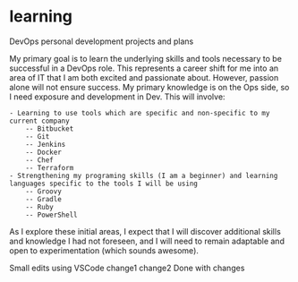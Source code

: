 # learning
DevOps personal development projects and plans

My primary goal is to learn the underlying skills and tools necessary to be successful in a DevOps role.
This represents a career shift for me into an area of IT that I am both excited and passionate about.
However, passion alone will not ensure success. My primary knowledge is on the Ops side, so I need exposure and development in Dev.
This will involve:

	- Learning to use tools which are specific and non-specific to my current company
		-- Bitbucket
		-- Git
		-- Jenkins
		-- Docker
		-- Chef
		-- Terraform
	- Strengthening my programing skills (I am a beginner) and learning languages specific to the tools I will be using
		-- Groovy
		-- Gradle
		-- Ruby
		-- PowerShell

As I explore these initial areas, I expect that I will discover additional skills and knowledge I had not foreseen, and I will need to remain adaptable and open to experimentation (which sounds awesome).

Small edits using VSCode
	change1
	change2
Done with changes
